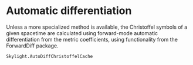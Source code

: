 # Automatic differentiation

Unless a more specialized method is available, the Christoffel symbols of a given spacetime
are calculated using forward-mode automatic differentiation from the metric coefficients, using
functionality from the ForwardDiff package. 

```@docs
Skylight.AutoDiffChristoffelCache
```